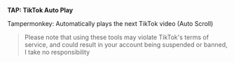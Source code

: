 **TAP: TikTok Auto Play**

Tampermonkey: Automatically plays the next TikTok video (Auto Scroll)

> Please note that using these tools may violate TikTok's terms of service, and could result in your account being suspended or banned, I take no responsibility
